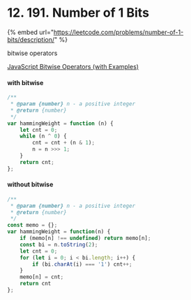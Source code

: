 # 12. 191. Number of 1 Bits

{% embed url="https://leetcode.com/problems/number-of-1-bits/description/" %}

bitwise operators

[JavaScript Bitwise Operators (with Examples)](https://www.programiz.com/javascript/bitwise-operators)



#### with bitwise

```javascript
/**
 * @param {number} n - a positive integer
 * @return {number}
 */
var hammingWeight = function (n) {
    let cnt = 0;
    while (n ^ 0) {
        cnt = cnt + (n & 1);
        n = n >>> 1;
    }
    return cnt;
};


```



#### without bitwise

```javascript
/**
 * @param {number} n - a positive integer
 * @return {number}
 */
const memo = {};
var hammingWeight = function(n) {
    if (memo[n] !== undefined) return memo[n];
    const bi = n.toString(2);
    let cnt = 0;
    for (let i = 0; i < bi.length; i++) {
        if (bi.charAt(i) === '1') cnt++;
    }
    memo[n] = cnt;
    return cnt
};
```

